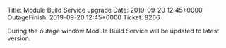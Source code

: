 Title: Module Build Service upgrade
Date: 2019-09-20 12:45+0000
OutageFinish: 2019-09-20 12:45+0000
Ticket: 8266

During the outage window Module Build Service will be updated to latest version.
